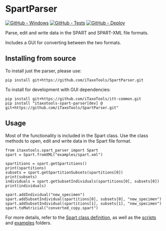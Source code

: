 # SpartParser

[![GitHub - Windows](https://github.com/iTaxoTools/SpartParser/actions/workflows/windows.yml/badge.svg)](
    https://github.com/iTaxoTools/SpartParser/actions/workflows/windows.yml)
[![GitHub - Tests](https://github.com/iTaxoTools/SpartParser/actions/workflows/test.yml/badge.svg)](
    https://github.com/iTaxoTools/SpartParser/actions/workflows/test.yml)
[![GitHub - Deploy](https://github.com/iTaxoTools/SpartParser/actions/workflows/deploy.yml/badge.svg)](
    https://github.com/iTaxoTools/SpartParser/actions/workflows/deploy.yml)

Parse, edit and write data in the SPART and SPART-XML file formats.

Includes a GUI for converting between the two formats.


## Installing from source

To install just the parser, please use:

```
pip install git+https://github.com/iTaxoTools/SpartParser.git
```

To install for development with GUI dependencies:

```
pip install git+https://github.com/iTaxoTools/itt-common.git
pip install "itaxotools-spart-parser[dev] @ git+https://github.com/iTaxoTools/SpartParser.git"
```

## Usage

Most of the functionality is included in the Spart class. Use the class methods to open, edit and write data in the Spart file format.

```
from itaxotools.spart_parser import Spart
spart = Spart.fromXML("examples/spart.xml")

spartitions = spart.getSpartitions()
print(spartitions)
subsets = spart.getSpartitionSubsets(spartitions[0])
print(subsets)
individuals = spart.getSubsetIndividuals(spartitions[0], subsets[0])
print(individuals)

spart.addIndividual("new_specimen")
spart.addSubsetIndividual(spartitions[0], subsets[0], "new_specimen")
spart.addSubsetIndividual(spartitions[1], subsets[1], "new_specimen")
spart.toMatricial("converted_copy.spart")
```

For more details, refer to the [Spart class definition](src/itaxotools/spart_parser/main.py), as well as the [scripts](scripts) and [examples](examples) folders.
